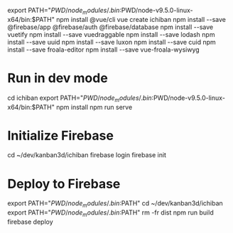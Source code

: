 
export PATH="$PWD/node_modules/.bin:$PWD/node-v9.5.0-linux-x64/bin:$PATH"
npm install @vue/cli
vue create ichiban
npm install --save @firebase/app @firebase/auth @firebase/database
npm install --save vuetify
npm install --save vuedraggable
npm install --save lodash
npm install --save uuid
npm install --save luxon
npm install --save cuid
npm install --save froala-editor
npm install --save vue-froala-wysiwyg

# Run in dev mode
cd ichiban
export PATH="$PWD/node_modules/.bin:$PWD/node-v9.5.0-linux-x64/bin:$PATH"
npm install
npm run serve

# Initialize Firebase
cd ~/dev/kanban3d/ichiban
firebase login
firebase init

# Deploy to Firebase
export PATH="$PWD/node_modules/.bin:$PATH"
cd ~/dev/kanban3d/ichiban
export PATH="$PWD/node_modules/.bin:$PATH"
rm -fr dist
npm run build
firebase deploy
